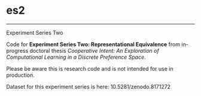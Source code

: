 # es2
------------------------

Experiment Series Two

Code for **Experiment Series Two: Representational Equivalence** from in-progress doctoral thesis *Cooperative Intent: An Exploration of Computational Learning in a Discrete Preference Space*.

Please be aware this is research code and is not intended for use in production.

Dataset for this experiment series is here: 10.5281/zenodo.8171272
